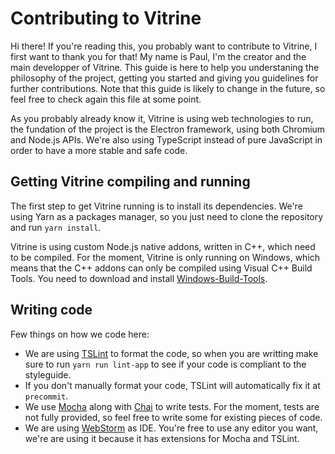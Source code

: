 # Contributing to Vitrine

Hi there! If you're reading this, you probably want to contribute to Vitrine, I first want to thank you for that!
My name is Paul, I'm the creator and the main developper of Vitrine.
This guide is here to help you understaning the philosophy of the project, getting you started and giving you guidelines for further contributions.
Note that this guide is likely to change in the future, so feel free to check again this file at some point.

As you probably already know it, Vitrine is using web technologies to run, the fundation of the project is the Electron framework, using both Chromium and Node.js APIs.
We're also using TypeScript instead of pure JavaScript in order to have a more stable and safe code.

## Getting Vitrine compiling and running

The first step to get Vitrine running is to install its dependencies. We're using Yarn as a packages manager, so you just need to clone the repository and run `yarn install`.

Vitrine is using custom Node.js native addons, written in C++, which need to be compiled. For the moment, Vitrine is only running on Windows, which means that the C++ addons can only be compiled using Visual C++ Build Tools. 
You need to download and install [Windows-Build-Tools](https://github.com/felixrieseberg/windows-build-tools).

## Writing code

Few things on how we code here:
* We are using [TSLint](https://palantir.github.io/tslint) to format the code, so when you are writting make sure to run `yarn run lint-app` to see if your code is compliant to the styleguide.
* If you don't manually format your code, TSLint will automatically fix it at `precommit`.
* We use [Mocha](https://mochajs.org) along with [Chai](http://www.chaijs.com) to write tests. For the moment, tests are not fully provided, so feel free to write some for existing pieces of code.
* We are using [WebStorm](https://www.jetbrains.com/webstorm) as IDE. You're free to use any editor you want, we're are using it because it has extensions for Mocha and TSLint.
